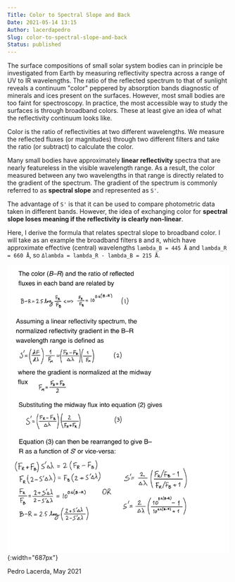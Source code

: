 ```yaml
---
Title: Color to Spectral Slope and Back
Date: 2021-05-14 13:15
Author: lacerdapedro
Slug: color-to-spectral-slope-and-back
Status: published
---
```


The surface compositions of small solar system bodies can in principle be investigated from Earth by measuring reflectivity spectra across a range of UV to IR wavelengths. The ratio of the reflected spectrum to that of sunlight reveals a continuum "color" peppered by absorption bands diagnostic of minerals and ices present on the surfaces. However, most small bodies are too faint for spectroscopy. In practice, the most accessible way to study the surfaces is through broadband colors. These at least give an idea of what the reflectivity continuum looks like.

Color is the ratio of reflectivities at two different wavelengths. We measure the reflected fluxes (or magnitudes) through two different filters and take the ratio (or subtract) to calculate the color.

Many small bodies have approximately **linear reflectivity** spectra that are nearly featureless in the visible wavelength range. As a result, the color measured between any two wavelengths in that range is directly related to the gradient of the spectrum. The gradient of the spectrum is commonly referred to as **spectral slope** and represented as `S'`.

The advantage of `S'` is that it can be used to compare photometric data taken in different bands. However, the idea of exchanging color for **spectral slope loses meaning if the reflectivity is clearly non-linear**.

<!-- Here, I derive the formula that relates spectral slope to broadband color. I will take as an example the broadband filters B and R, which have approximate effective (central) wavelengths \$latex \\lambda_B=445\\,\\text{\\AA}&s=1\$ and \$latex \\lambda_R=660\\,\\text{\\AA}&s=1\$, so \$latex \\Delta\\lambda=\\lambda_R-\\lambda_B=215\\,\\text{\\AA}&s=1\$. -->
Here, I derive the formula that relates spectral slope to broadband color. I will take as an example the broadband filters `B` and `R`, which have approximate effective (central) wavelengths `lambda_B = 445 Å` and `lambda_R = 660 Å`, so `Δlambda = lambda_R - lambda_B = 215 Å`.

![](figs/2021/05/color-to-spectral-slope-and-back-derivation.jpg){:width="687px"}

Pedro Lacerda, May 2021
